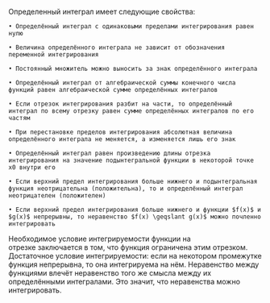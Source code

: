  Определенный интеграл имеет следующие свойства:
    
    • Определённый интеграл с одинаковыми пределами интегрирования равен нулю
    
    • Величина определённого интеграла не зависит от обозначения переменной интегрирования
    
    • Постоянный множитель можно выносить за знак определённого интеграла
    
    • Определённый интеграл от алгебраической суммы конечного числа функций равен алгебраической сумме определённых интегралов
    
    • Если отрезок интегрирования разбит на части, то определённый интеграл по всему отрезку равен сумме определённых интегралов по его частям
    
    • При перестановке пределов интегрирования абсолютная величина определённого интеграла не меняется, а изменяется лишь его знак
    
    • Определённый интеграл равен произведению длины отрезка интегрирования на значение подынтегральной функции в некоторой точке x0 внутри его
    
    • Если верхний предел интегрирования больше нижнего и подынтегральная функция неотрицательна (положительна), то и определённый интеграл неотрицателен (положителен)
    
    • Если верхний предел интегрирования больше нижнего и функции $f(x)$ и $g(x)$ непрерывны, то неравенство $f(x) \geqslant g(x)$ можно почленно интегрировать

Необходимое условие интегрируемости функции на отрезке заключается в том, что функция ограничена этим отрезком.
Достаточное условие интегрируемости: если на некотором промежутке функция непрерывна, то она интегрируема на нём.
Неравенство между функциями влечёт неравенство того же смысла между их определёнными интегралами. Это значит, что неравенства можно интегрировать.
    

